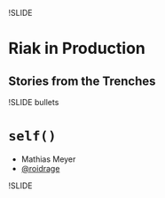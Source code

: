 !SLIDE 
# Riak in Production #
## Stories from the Trenches #

!SLIDE bullets

# `self()` #

* Mathias Meyer
* [@roidrage](http://twitter.com/roidrage)

!SLIDE

